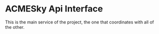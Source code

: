 # ACMESky Api Interface

This is the main service of the project, the one that coordinates with all of the other.
